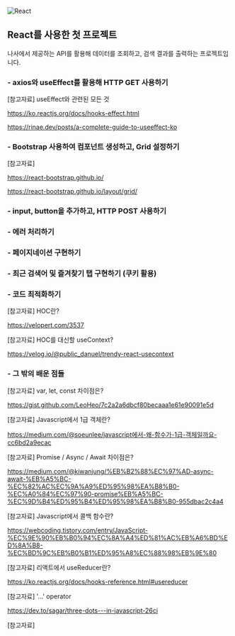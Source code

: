 ![React](https://img.shields.io/badge/React-FrontEnd-blue?logo=React)
## React를 사용한 첫 프로젝트

나사에서 제공하는 API를 활용해 데이터를 조회하고, 검색 결과를 출력하는 프로젝트입니다.

### - axios와 useEffect를 활용해 HTTP GET 사용하기

[참고자료] useEffect와 관련된 모든 것

https://ko.reactjs.org/docs/hooks-effect.html

https://rinae.dev/posts/a-complete-guide-to-useeffect-ko

### - Bootstrap 사용하여 컴포넌트 생성하고, Grid 설정하기

[참고자료]

https://react-bootstrap.github.io/

https://react-bootstrap.github.io/layout/grid/

### - input, button을 추가하고, HTTP POST 사용하기

### - 에러 처리하기

### - 페이지네이션 구현하기

### - 최근 검색어 및 즐겨찾기 탭 구현하기 (쿠키 활용)

### - 코드 최적화하기

[참고자료] HOC란?

https://velopert.com/3537

[참고자료] HOC를 대신할 useContext?

https://velog.io/@public_danuel/trendy-react-usecontext

### - 그 밖의 배운 점들

[참고자료] var, let, const 차이점은?

https://gist.github.com/LeoHeo/7c2a2a6dbcf80becaaa1e61e90091e5d

[참고자료] Javascript에서 1급 객체란?

https://medium.com/@soeunlee/javascript에서-왜-함수가-1급-객체일까요-cc6bd2a9ecac

[참고자료] Promise / Async / Await 차이점은?

https://medium.com/@kiwanjung/%EB%B2%88%EC%97%AD-async-await-%EB%A5%BC-%EC%82%AC%EC%9A%A9%ED%95%98%EA%B8%B0-%EC%A0%84%EC%97%90-promise%EB%A5%BC-%EC%9D%B4%ED%95%B4%ED%95%98%EA%B8%B0-955dbac2c4a4

[참고자료] Javascript에서 콜백 함수란?

https://webcoding.tistory.com/entry/JavaScript-%EC%9E%90%EB%B0%94%EC%8A%A4%ED%81%AC%EB%A6%BD%ED%8A%B8-%EC%BD%9C%EB%B0%B1%ED%95%A8%EC%88%98%EB%9E%80

[참고자료] 리액트에서 useReducer란?

https://ko.reactjs.org/docs/hooks-reference.html#usereducer

[참고자료] '...' operator

https://dev.to/sagar/three-dots---in-javascript-26ci

[참고자료]